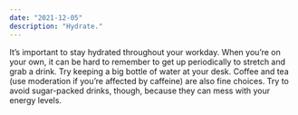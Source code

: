 ```yaml
---
date: "2021-12-05"
description: "Hydrate."
---
```


It’s important to stay hydrated throughout your workday. When you’re on your own, it can be hard to remember to get up periodically to stretch and grab a drink. Try keeping a big bottle of water at your desk. Coffee and tea (use moderation if you’re affected by caffeine) are also fine choices. Try to avoid sugar-packed drinks, though, because they can mess with your energy levels.

